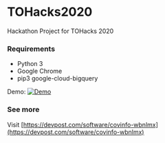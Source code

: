 # TOHacks2020
Hackathon Project for TOHacks 2020


### Requirements
- Python 3
- Google Chrome
- pip3 google-cloud-bigquery

Demo:
[![Demo](https://img.youtube.com/vi/8POXyy0nzhQ/0.jpg)](https://www.youtube.com/watch?v=8POXyy0nzhQ)

### See more
Visit [https://devpost.com/software/covinfo-wbnlmx](https://devpost.com/software/covinfo-wbnlmx)
